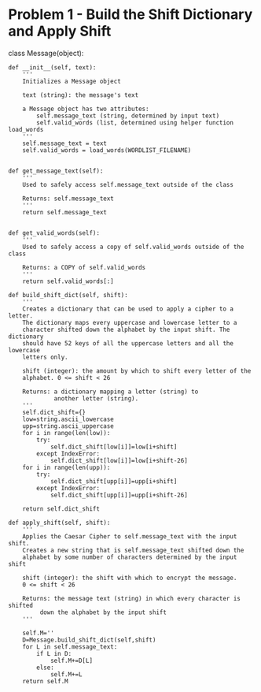 # Problem 1 - Build the Shift Dictionary and Apply Shift

class Message(object):
   
    def __init__(self, text):
        '''
        Initializes a Message object
                
        text (string): the message's text

        a Message object has two attributes:
            self.message_text (string, determined by input text)
            self.valid_words (list, determined using helper function load_words
        '''
        self.message_text = text
        self.valid_words = load_words(WORDLIST_FILENAME)

    
    def get_message_text(self):
        '''
        Used to safely access self.message_text outside of the class
        
        Returns: self.message_text
        '''
        return self.message_text

  
    def get_valid_words(self):
        '''
        Used to safely access a copy of self.valid_words outside of the class
        
        Returns: a COPY of self.valid_words
        '''
        return self.valid_words[:]
        
    def build_shift_dict(self, shift):
        '''
        Creates a dictionary that can be used to apply a cipher to a letter.
        The dictionary maps every uppercase and lowercase letter to a
        character shifted down the alphabet by the input shift. The dictionary
        should have 52 keys of all the uppercase letters and all the lowercase
        letters only.        
        
        shift (integer): the amount by which to shift every letter of the 
        alphabet. 0 <= shift < 26

        Returns: a dictionary mapping a letter (string) to 
                 another letter (string). 
        '''
        self.dict_shift={}
        low=string.ascii_lowercase
        upp=string.ascii_uppercase
        for i in range(len(low)):
            try:
                self.dict_shift[low[i]]=low[i+shift]
            except IndexError:
                self.dict_shift[low[i]]=low[i+shift-26]
        for i in range(len(upp)):
            try:
                self.dict_shift[upp[i]]=upp[i+shift]
            except IndexError:
                self.dict_shift[upp[i]]=upp[i+shift-26]    
                
        return self.dict_shift      

    def apply_shift(self, shift):
        '''
        Applies the Caesar Cipher to self.message_text with the input shift.
        Creates a new string that is self.message_text shifted down the
        alphabet by some number of characters determined by the input shift        
        
        shift (integer): the shift with which to encrypt the message.
        0 <= shift < 26

        Returns: the message text (string) in which every character is shifted
             down the alphabet by the input shift
        '''
        
        self.M=''
        D=Message.build_shift_dict(self,shift)
        for L in self.message_text:
            if L in D:
                self.M+=D[L]
            else:
                self.M+=L
        return self.M
